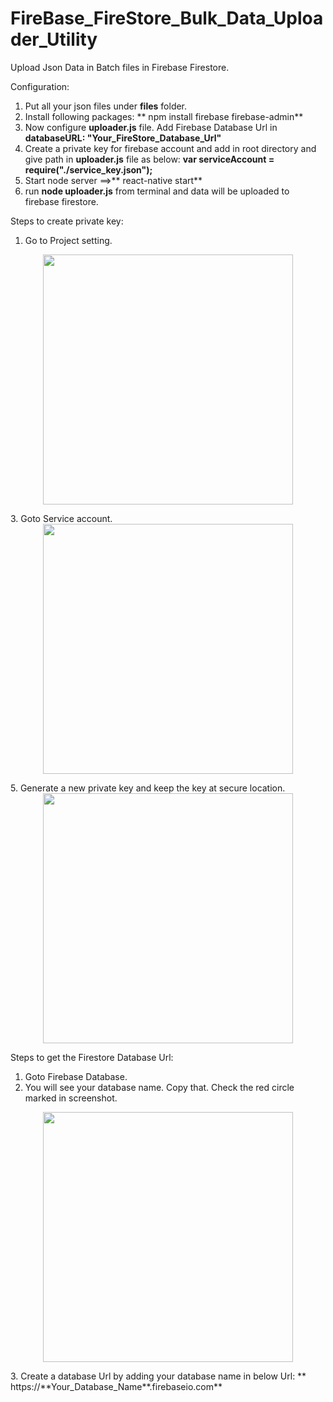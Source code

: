 # FireBase_FireStore_Bulk_Data_Uploader_Utility
Upload Json Data in Batch files in Firebase Firestore.

Configuration:
1. Put all your json files under **files** folder.
2. Install following packages:
  ** npm install firebase firebase-admin**
3. Now configure **uploader.js** file. Add Firebase Database Url in **databaseURL: "Your_FireStore_Database_Url"**
4. Create a private key for firebase account and add in root directory and give path in **uploader.js** file as below:
   **var serviceAccount = require("./service_key.json");**
5. Start node server ==>** react-native start**
6. run **node uploader.js** from terminal and data will be uploaded to firebase firestore.

Steps to create private key:
1. Go to Project setting.
<div align="center">
    <img src="screenshots/1.jpg" width="400px"</img> 
    <p></p>
     <p></p>
</div>
3. Goto Service account.
<div align="center">
    <img src="screenshots/2.jpg" width="400px" </img> 
    <p></p>
     <p></p>
</div>
5. Generate a new private key and keep the key at secure location.
<div align="center">
    <img src="screenshots/3.jpg" width="400px" </img>
    <p></p>
     <p></p>
</div>


Steps to get the Firestore Database Url:
1. Goto Firebase Database.
2. You will see your database name. Copy that. Check the red circle marked in screenshot.
<div align="center">
    <img src="screenshots/4.jpg" width="400px" </img>
    <p></p>
     <p></p>
</div>
3. Create a database Url by adding your database name in below Url:
  ** https://**Your_Database_Name**.firebaseio.com**








